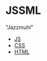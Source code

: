 JSSML
=====

"Jazzmuhl"

* [JS](http://www.ecma-international.org/publications/standards/Ecma-262.htm)
* [CSS](http://www.w3.org/Style/CSS/current-work.en.html)
* [HTML](http://www.whatwg.org/specs/web-apps/current-work/)
